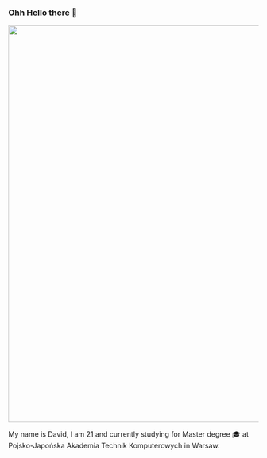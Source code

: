 ### Ohh Hello there 👋

<p align="center">
  <img src="https://user-images.githubusercontent.com/74014874/177021055-ba64a633-382b-4912-a4ed-c039d0779056.gif" width="800"/>
</p>

My name is David, I am 21 and currently studying for Master degree 🎓 at Pojsko-Japońska Akademia Technik Komputerowych in Warsaw.

